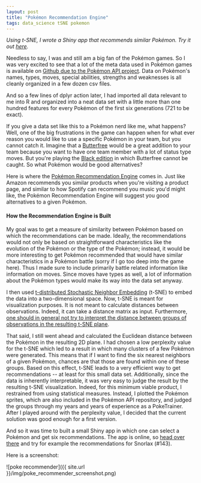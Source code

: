 ```yaml
---
layout: post
title: "Pokémon Recommendation Engine"
tags: data_science tSNE pokemon
---
```


*Using t-SNE, I wrote a Shiny app that recommends similar Pokémon. Try it out [here](https://timradtke.shinyapps.io/poke_recommender).*

Needless to say, I was and still am a big fan of the Pokémon games. So I was very excited to see that a lot of the meta data used in Pokémon games is available on [Github due to the Pokémon API project](https://github.com/PokeAPI/pokeapi). Data on Pokémon's names, types, moves, special abilities, strengths and weaknesses is all cleanly organized in a few dozen csv files.

And so a few lines of dplyr action later, I had imported all data relevant to me into R and organized into a neat data set with a little more than one hundred features for every Pokémon of the first six generations (721 to be exact).

If you give a data set like this to a Pokémon nerd like me, what happens? Well, one of the big frustrations in the game can happen when for what ever reason you would like to use a specific Pokémon in your team, but you cannot catch it. Imagine that a [Butterfree](https://bulbapedia.bulbagarden.net/wiki/Butterfree) would be a great addition to your team because you want to have one team member with a lot of status type moves. But you're playing the [Black edition](https://bulbapedia.bulbagarden.net/wiki/Pokémon_Black_and_White_Versions) in which Butterfree cannot be caught. So what Pokémon would be good alternatives?

Here is where the [Pokémon Recommendation Engine](https://timradtke.shinyapps.io/poke_recommender) comes in. Just like Amazon recommends you similar products when you're visiting a product page, and similar to how Spotify can recommend you music you'd might like, the Pokémon Recommendation Engine will suggest you good alternatives to a given Pokémon.

#### How the Recommendation Engine is Built

My goal was to get a measure of similarity between Pokémon based on which the recommendations can be made. Ideally, the recommendations would not only be based on straightforward characteristics like the evolution of the Pokémon or the type of the Pokémon; instead, it would be more interesting to get Pokémon recommended that would have similar characteristics in a Pokémon battle (sorry if I go too deep into the game here). Thus I made sure to include primarily battle related information like information on moves. Since moves have types as well, a lot of information about the Pokémon types would make its way into the data set anyway.

I then used [t-distributed Stochastic Neighbor Embedding](https://en.wikipedia.org/wiki/T-distributed_stochastic_neighbor_embedding) (t-SNE) to embed the data into a two-dimensional space. Now, t-SNE is meant for visualization purposes. It is not meant to calculate distances between observations. Indeed, it can take a distance matrix as input. Furthermore, [one should in general not try to interpret the distance between groups of observations in the resulting t-SNE plane](http://distill.pub/2016/misread-tsne/).

That said, I still went ahead and calculated the Euclidean distance between the Pokémon in the resulting 2D plane. I had chosen a low perplexity value for the t-SNE which led to a result in which many clusters of a few Pokémon were generated. This means that if I want to find the six nearest neighbors of a given Pokémon, chances are that those are found within one of these groups. Based on this effect, t-SNE leads to a very efficient way to get recommendations -- at least for this small data set. Additionally, since the data is inherently interpretable, it was very easy to judge the result by the resulting t-SNE visualization. Indeed, for this minimum viable product, I restrained from using statistical measures. Instead, I plotted the Pokémon sprites, which are also included in the Pokémon API repository, and judged the groups through my years and years of experience as a PokeTrainer. After I played around with the perplexity value, I decided that the current solution was good enough for a first version.

And so it was time to built a small Shiny app in which one can select a Pokémon and get six recommendations. The app is online, so [head over there](https://timradtke.shinyapps.io/poke_recommender/) and try for example the recommendations for Snorlax (#143).

Here is a screenshot:

![poke recommender]({{ site.url }}/img/poke_recommender_screenshot.png)

